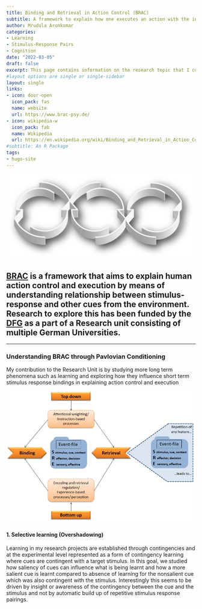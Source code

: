 ```yaml
---
title: Binding and Retrieval in Action Control (BRAC)
subtitle: A framework to explain how one executes an action with the information available in the environment
author: Mrudula Arunkumar
categories:
- Learning
- Stimulus-Response Pairs
- Cognition
date: "2022-03-05"
draft: false
excerpt: This page contains information on the research topic that I contribute to as a part of my PhD
#layout options are single or single-sidebar
layout: single
links:
- icon: door-open
  icon_pack: fas
  name: website
  url: https://www.brac-psy.de/
- icon: wikipedia-w
  icon_pack: fab
  name: Wikipedia
  url: https://en.wikipedia.org/wiki/Binding_and_Retrieval_in_Action_Control
#subtitle: An R Package
tags:
- hugo-site
---
```


![BRAC logo](logo_brac.png)

## [BRAC](https://brac-psy.de) is a framework that aims to explain human action control and execution by means of understanding relationship between stimulus-response and other cues from the environment. Research to explore this has been funded by the [DFG](https://www.dfg.de/) as a part of a Research unit consisting of multiple German Universities. 

---

### Understanding BRAC through Pavlovian Conditioning

My contribution to the Research Unit is by studying more long term phenomena such as learning and exploring how they influence short term stimulus response bindings in explaining action control and execution


![BRAC Framework](BRACModel_BindingAndRetrieval.png)

#### 1. Selective learning (Overshadowing)

Learning in my research projects are established through contingencies and at the experimental level represented as a form of contingency learning where cues are contingent with a target stimulus. 
In this goal, we studied how saliency of cues can influence what is being learnt and how a more salient cue is learnt compared to absence of learning for the nonsalient cue which was also contingent with the stimulus.
Interestingly this seems to be driven by insight or awareness of the contingency between the cue and the stimulus and not by automatic build up of repetitive stimulus response pairings.



